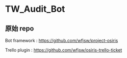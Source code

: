 # TW_Audit_Bot

## 原始 repo

Bot framework : https://github.com/wfjsw/project-osiris

Trello plugin : https://github.com/wfjsw/osiris-trello-ticket

